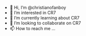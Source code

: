 - 👋 Hi, I’m @christianofanboy
- 👀 I’m interested in CR7
- 🌱 I’m currently learning about CR7
- 💞️ I’m looking to collaborate on CR7
- 📫 How to reach me ...

<!---
christianofanboy/christianofanboy is a ✨ special ✨ repository because its `README.md` (this file) appears on your GitHub profile.
You can click the Preview link to take a look at your changes.
--->
